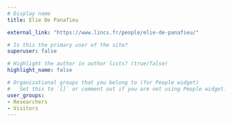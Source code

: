 ```yaml
---
# Display name
title: Elie De Panafieu

external_link: "https://www.lincs.fr/people/elie-de-panafieu/"

# Is this the primary user of the site?
superuser: false

# Highlight the author in author lists? (true/false)
highlight_name: false

# Organizational groups that you belong to (for People widget)
#   Set this to `[]` or comment out if you are not using People widget.
user_groups:
- Researchers
- Visitors
---
```

